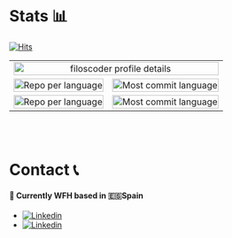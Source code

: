 # Stats 📊

[![Hits](https://hits.seeyoufarm.com/api/count/incr/badge.svg?url=https%3A%2F%2Fgithub.com%2Ffiloscoder%2Fhit-counter&count_bg=%2379C83D&title_bg=%23555555&icon=github.svg&icon_color=%23E7E7E7&title=hits&edge_flat=false)](https://hits.seeyoufarm.com)

<table>
  <tbody>
    <tr>
      <td align="center" colspan="2">
        <img
          width="100%"
          src="http://github-profile-summary-cards.vercel.app/api/cards/profile-details?username=filoscoder&theme=default" 
          alt="filoscoder profile details"
          />
      </td>
    </tr>
    <tr>
      <td align="center">
          <img
            width="100%"
            src="http://github-profile-summary-cards.vercel.app/api/cards/repos-per-language?username=filoscoder&theme=default"
            alt="Repo per language"
          />
      </td>
      <td align="center">
          <img
            width="100%"
            src="http://github-profile-summary-cards.vercel.app/api/cards/most-commit-language?username=filoscoder&theme=default"
            alt="Most commit language"
          />
      </td>
    </tr>
    <tr>
      <td align="center">
          <img
            width="100%"
            src="http://github-profile-summary-cards.vercel.app/api/cards/stats?username=filoscoder&theme=default"
            alt="Repo per language"
          />
      </td>
      <td align="center">
          <img
            width="100%"
            src="http://github-profile-summary-cards.vercel.app/api/cards/productive-time?username=filoscoder&theme=default&utcOffset=8"
            alt="Most commit language"
          />
      </td>
    </tr>
  </tbody>
</table>

<br>
<br>

# Contact 📞

#### 💬 Currently WFH based in 🇪🇸Spain
- [![Linkedin](https://img.shields.io/badge/filoscoder-004386?style=for-the-badge&logo=linkedin)](https://www.linkedin.com/in/filoscoder/)
- [![Linkedin](https://img.shields.io/badge/filoscoder-12100E?style=for-the-badge&logo=medium&logoColor=white)](https://medium.com/@filoscoder)

<style>
    table {
        width: table;
    }
</style>
